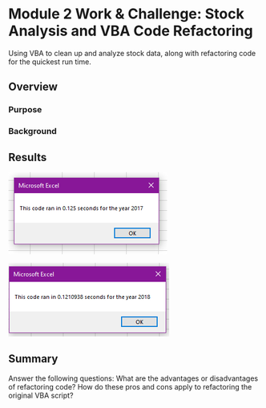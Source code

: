 # Module 2 Work & Challenge: Stock Analysis and VBA Code Refactoring
Using VBA to clean up and analyze stock data, along with refactoring code for the quickest run time.

## Overview
### Purpose

### Background

## Results

![VBA_Chaallenge_2017](https://github.com/rmchartman/stock-analysis/blob/master/Resources/VBA_Challenge_2017.png)

![VBA_Chaallenge_2018](https://github.com/rmchartman/stock-analysis/blob/master/Resources/VBA_Challenge_2018.png)

## Summary
Answer the following questions:
What are the advantages or disadvantages of refactoring code?
How do these pros and cons apply to refactoring the original VBA script?
